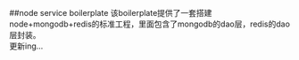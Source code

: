 ##node service boilerplate
该boilerplate提供了一套搭建node+mongodb+redis的标准工程，里面包含了mongodb的dao层，redis的dao层封装。  
更新ing...

